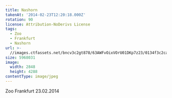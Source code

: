 ```yaml
---
title: Nashorn
takenAt: '2014-02-23T12:20:18.000Z'
rotation: 90
license: Attribution-NoDerivs License
tags:
  - Zoo
  - Frankfurt
  - Nashorn
url: >-
  //images.ctfassets.net/bncv3c2gt878/63AWFvOixVOrU01DKp7z23/0134f3c2ca47a752dbf3c040d0586daa/nashorn_12730039424_o
size: 5968031
image:
  width: 2848
  height: 4288
contentType: image/jpeg
---
```


Zoo Frankfurt 23.02.2014